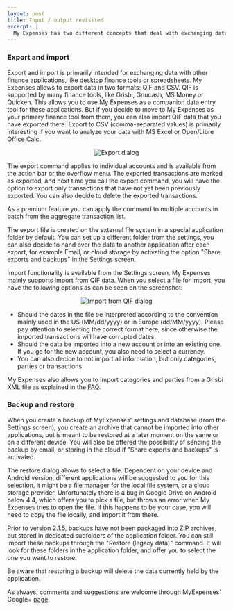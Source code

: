 ```yaml
---
layout: post
title: Input / output revisited
excerpt: |
  My Expenses has two different concepts that deal with exchanging data between applications and devices: export/import and backup/restore. With the last releases, the functionality has been slightly enhanced, and is explained here again.
---
```

### Export and import

Export and import is primarily intended for exchanging data with other finance applications, like desktop finance tools or spreadsheets. My Expenses allows to export data in two formats: QIF and CSV. QIF is supported by many finance tools, like Grisbi, Gnucash, MS Money or Quicken. This allows you to use My Expenses as a companion data entry tool for these applications. But if you decide to move to My Expenses as your primary finance tool from them, you can also import QIF data that you have exported there. Export to CSV (comma-separated values) is primarily interesting if you want to analyze your data with MS Excel or Open/Libre Office Calc. 

<div class="screenshot" style="text-align:center">
<img src="/visuals/screenshots/blog/2014-06-09/export.png" alt="Export dialog" title="Export dialog">
</div>

The export command applies to individual accounts and is available from the action bar or the overflow menu. The exported transactions are marked as exported, and next time you call the export command, you will have the option to export only transactions that have not yet been previously exported. You can also decide to delete the exported transactions. 

As a premium feature you can apply the command to multiple accounts in batch from the aggregate transaction list.

The export file is created on the external file system in a special application folder by default. You can set up a different folder from the settings, you  can also decide to hand over the data to another application after each export, for example Email, or cloud storage by activating the option "Share exports and backups" in the Settings screen.

Import functionality is available from the Settings screen. My Expenses mainly supports import from QIF data. When you select a file for import, you have the following options as can be seen on the screenshot:

<div class="screenshot" style="text-align:center">
<img src="/visuals/screenshots/blog/2014-06-09/qif-import.png" alt="Import from QIF dialog" title="Import from QIF dialog">
</div>

* Should the dates in the file be interpreted according to the convention mainly used in the US (MM/dd/yyyy) or in Europe (dd/MM/yyyy). Please pay attention to selecting the correct format here, since otherwise the imported transactions will have corrupted dates.
* Should the data be imported into a new account or into an existing one. If you go for the new account, you also need to select a currency.
* You can also decice to not import all information, but only categories, parties or transactions.

My Expenses also allows you to import categories and parties from a Grisbi XML file as explained in the [FAQ](http://www.myexpenses.mobi/en/#faq-catxml-en).

### Backup and restore

When you create a backup of MyExpenses' settings and database (from the Settings screen), you create an archive that cannot be imported into other applications, but is meant to be restored at a later moment on the same or on a different device. You will also be offered the possibility of sending the backup by email, or storing in the cloud if "Share exports and backups" is activated.

The restore dialog allows to select a file. Dependent on your device and Android version, different applications will be suggested to you for this selection, it might be a file manager for the local file system, or a cloud storage provider. Unfortunately there is a bug in Google Drive on Android below 4.4, which offers you to pick a file, but throws an error when My Expenses tries to open the file. If this happens to be your case, you will need to copy the file locally, and import it from there.

Prior to version 2.1.5, backups have not been packaged into ZIP archives, but stored in dedicated subfolders of the application folder. You can still import these backups through the "Restore (legacy data)" command. It will look for these folders in the application folder, and offer you to select the one you want to restore.

Be aware that restoring a backup will delete the data currently held by the application.

As always, comments and suggestions are welcome through MyExpenses' Google+ [page](https://plus.google.com/116736113799210525299/posts/JTqv1CwHG3C).

